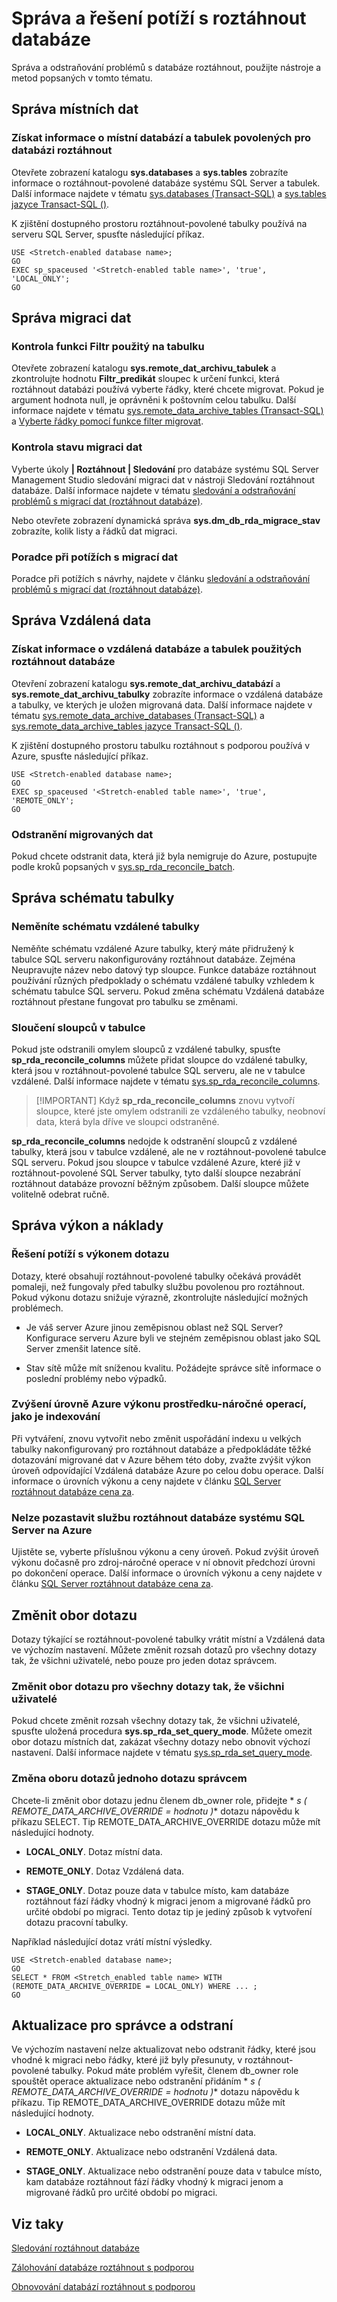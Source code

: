 <properties
    pageTitle="Správa a řešení potíží s roztáhnout databáze | Microsoft Azure"
    description="Naučte se spravovat a řešení potíží s roztáhnout databáze."
    services="sql-server-stretch-database"
    documentationCenter=""
    authors="douglaslMS"
    manager="jhubbard"
    editor=""/>

<tags
    ms.service="sql-server-stretch-database"
    ms.workload="data-management"
    ms.tgt_pltfrm="na"
    ms.devlang="na"
    ms.topic="article"
    ms.date="06/27/2016"
    ms.author="douglasl"/>

# <a name="manage-and-troubleshoot-stretch-database"></a>Správa a řešení potíží s roztáhnout databáze

Správa a odstraňování problémů s databáze roztáhnout, použijte nástroje a metod popsaných v tomto tématu.

## <a name="manage-local-data"></a>Správa místních dat

### <a name="LocalInfo"></a>Získat informace o místní databází a tabulek povolených pro databázi roztáhnout
Otevřete zobrazení katalogu **sys.databases** a **sys.tables** zobrazíte informace o roztáhnout\-povolené databáze systému SQL Server a tabulek. Další informace najdete v tématu [sys.databases (Transact-SQL)](https://msdn.microsoft.com/library/ms178534.aspx) a [sys.tables jazyce Transact-SQL ()](https://msdn.microsoft.com/library/ms187406.aspx).

K zjištění dostupného prostoru roztáhnout\-povolené tabulky používá na serveru SQL Server, spusťte následující příkaz.

 ```tsql
USE <Stretch-enabled database name>;
GO
EXEC sp_spaceused '<Stretch-enabled table name>', 'true', 'LOCAL_ONLY';
GO
 ```
## <a name="manage-data-migration"></a>Správa migraci dat

### <a name="check-the-filter-function-applied-to-a-table"></a>Kontrola funkci Filtr použitý na tabulku
Otevřete zobrazení katalogu **sys.remote\_dat\_archivu\_tabulek** a zkontrolujte hodnotu **Filtr\_predikát** sloupec k určení funkci, která roztáhnout databázi používá vyberte řádky, které chcete migrovat. Pokud je argument hodnota null, je oprávněni k poštovním celou tabulku. Další informace najdete v tématu [sys.remote_data_archive_tables (Transact-SQL)](https://msdn.microsoft.com/library/dn935003.aspx) a [Vyberte řádky pomocí funkce filter migrovat](sql-server-stretch-database-predicate-function.md).

### <a name="Migration"></a>Kontrola stavu migraci dat
Vyberte úkoly **| Roztáhnout | Sledování** pro databáze systému SQL Server Management Studio sledování migraci dat v nástroji Sledování roztáhnout databáze. Další informace najdete v tématu [sledování a odstraňování problémů s migrací dat (roztáhnout databáze)](sql-server-stretch-database-monitor.md).

Nebo otevřete zobrazení dynamická správa **sys.dm\_db\_rda\_migrace\_stav** zobrazíte, kolik listy a řádků dat migraci.

### <a name="Firewall"></a>Poradce při potížích s migrací dat
Poradce při potížích s návrhy, najdete v článku [sledování a odstraňování problémů s migrací dat (roztáhnout databáze)](sql-server-stretch-database-monitor.md).

## <a name="manage-remote-data"></a>Správa Vzdálená data

### <a name="RemoteInfo"></a>Získat informace o vzdálená databáze a tabulek použitých roztáhnout databáze
Otevření zobrazení katalogu **sys.remote\_dat\_archivu\_databází** a **sys.remote\_dat\_archivu\_tabulky** zobrazíte informace o vzdálená databáze a tabulky, ve kterých je uložen migrovaná data. Další informace najdete v tématu [sys.remote_data_archive_databases (Transact-SQL)](https://msdn.microsoft.com/library/dn934995.aspx) a [sys.remote_data_archive_tables jazyce Transact-SQL ()](https://msdn.microsoft.com/library/dn935003.aspx).

K zjištění dostupného prostoru tabulku roztáhnout s podporou používá v Azure, spusťte následující příkaz.

 ```tsql
USE <Stretch-enabled database name>;
GO
EXEC sp_spaceused '<Stretch-enabled table name>', 'true', 'REMOTE_ONLY';
GO
 ```

### <a name="delete-migrated-data"></a>Odstranění migrovaných dat  
Pokud chcete odstranit data, která již byla nemigruje do Azure, postupujte podle kroků popsaných v [sys.sp_rda_reconcile_batch](https://msdn.microsoft.com/library/mt707768.aspx).

## <a name="manage-table-schema"></a>Správa schématu tabulky

### <a name="dont-change-the-schema-of-the-remote-table"></a>Neměníte schématu vzdálené tabulky
Neměňte schématu vzdálené Azure tabulky, který máte přidružený k tabulce SQL serveru nakonfigurovány roztáhnout databáze. Zejména Neupravujte název nebo datový typ sloupce. Funkce databáze roztáhnout používání různých předpoklady o schématu vzdálené tabulky vzhledem k schématu tabulce SQL serveru. Pokud změna schématu Vzdálená databáze roztáhnout přestane fungovat pro tabulku se změnami.

### <a name="reconcile-table-columns"></a>Sloučení sloupců v tabulce  
Pokud jste odstranili omylem sloupců z vzdálené tabulky, spusťte **sp_rda_reconcile_columns** můžete přidat sloupce do vzdálené tabulky, která jsou v roztáhnout\-povolené tabulce SQL serveru, ale ne v tabulce vzdálené. Další informace najdete v tématu [sys.sp_rda_reconcile_columns](https://msdn.microsoft.com/library/mt707765.aspx).  

  > [!IMPORTANT] Když **sp_rda_reconcile_columns** znovu vytvoří sloupce, které jste omylem odstranili ze vzdáleného tabulky, neobnoví data, která byla dříve ve sloupci odstraněné.

**sp_rda_reconcile_columns** nedojde k odstranění sloupců z vzdálené tabulky, která jsou v tabulce vzdálené, ale ne v roztáhnout\-povolené tabulce SQL serveru. Pokud jsou sloupce v tabulce vzdálené Azure, které již v roztáhnout\-povolené SQL Server tabulky, tyto další sloupce nezabrání roztáhnout databáze provozní běžným způsobem. Další sloupce můžete volitelně odebrat ručně.  

## <a name="manage-performance-and-costs"></a>Správa výkon a náklady  

### <a name="troubleshoot-query-performance"></a>Řešení potíží s výkonem dotazu
Dotazy, které obsahují roztáhnout\-povolené tabulky očekává provádět pomaleji, než fungovaly před tabulky službu povolenou pro roztáhnout. Pokud výkonu dotazu snižuje výrazně, zkontrolujte následující možných problémech.

-   Je váš server Azure jinou zeměpisnou oblast než SQL Server? Konfigurace serveru Azure byli ve stejném zeměpisnou oblast jako SQL Server zmenšit latence sítě.

-   Stav sítě může mít sníženou kvalitu. Požádejte správce sítě informace o poslední problémy nebo výpadků.

### <a name="increase-azure-performance-level-for-resource-intensive-operations-such-as-indexing"></a>Zvýšení úrovně Azure výkonu prostředku\-náročné operací, jako je indexování
Při vytváření, znovu vytvořit nebo změnit uspořádání indexu u velkých tabulky nakonfigurovaný pro roztáhnout databáze a předpokládáte těžké dotazování migrované dat v Azure během této doby, zvažte zvýšit výkon úroveň odpovídající Vzdálená databáze Azure po celou dobu operace. Další informace o úrovních výkonu a ceny najdete v článku [SQL Server roztáhnout databáze cena za](https://azure.microsoft.com/pricing/details/sql-server-stretch-database/).

### <a name="you-cant-pause-the-sql-server-stretch-database-service-on-azure"></a>Nelze pozastavit službu roztáhnout databáze systému SQL Server na Azure  
 Ujistěte se, vyberte příslušnou výkonu a ceny úroveň. Pokud zvýšit úroveň výkonu dočasně pro zdroj\-náročné operace v ní obnovit předchozí úrovni po dokončení operace. Další informace o úrovních výkonu a ceny najdete v článku [SQL Server roztáhnout databáze cena za](https://azure.microsoft.com/pricing/details/sql-server-stretch-database/).  

## <a name="change-the-scope-of-queries"></a>Změnit obor dotazu  
 Dotazy týkající se roztáhnout\-povolené tabulky vrátit místní a Vzdálená data ve výchozím nastavení. Můžete změnit rozsah dotazů pro všechny dotazy tak, že všichni uživatelé, nebo pouze pro jeden dotaz správcem.  

### <a name="change-the-scope-of-queries-for-all-queries-by-all-users"></a>Změnit obor dotazu pro všechny dotazy tak, že všichni uživatelé  
 Pokud chcete změnit rozsah všechny dotazy tak, že všichni uživatelé, spusťte uložená procedura **sys.sp_rda_set_query_mode**. Můžete omezit obor dotazu místních dat, zakázat všechny dotazy nebo obnovit výchozí nastavení. Další informace najdete v tématu [sys.sp_rda_set_query_mode](https://msdn.microsoft.com/library/mt703715.aspx).  

### <a name="queryHints"></a>Změna oboru dotazů jednoho dotazu správcem  
 Chcete-li změnit obor dotazu jednu členem db_owner role, přidejte * *s \( REMOTE_DATA_ARCHIVE_OVERRIDE = *hodnotu* \)** dotazu nápovědu k příkazu SELECT. Tip REMOTE_DATA_ARCHIVE_OVERRIDE dotazu může mít následující hodnoty.  
 -   **LOCAL_ONLY**. Dotaz místní data.  

 -   **REMOTE_ONLY**. Dotaz Vzdálená data.  

 -   **STAGE_ONLY**. Dotaz pouze data v tabulce místo, kam databáze roztáhnout fází řádky vhodný k migraci jenom a migrované řádků pro určité období po migraci. Tento dotaz tip je jediný způsob k vytvoření dotazu pracovní tabulky.  

Například následující dotaz vrátí místní výsledky.  

 ```tsql  
 USE <Stretch-enabled database name>;
 GO
 SELECT * FROM <Stretch_enabled table name> WITH (REMOTE_DATA_ARCHIVE_OVERRIDE = LOCAL_ONLY) WHERE ... ;
 GO
```  

## <a name="adminHints"></a>Aktualizace pro správce a odstraní  
 Ve výchozím nastavení nelze aktualizovat nebo odstranit řádky, které jsou vhodné k migraci nebo řádky, které již byly přesunuty, v roztáhnout\-povolené tabulky. Pokud máte problém vyřešit, členem db_owner role spouštět operace aktualizace nebo odstranění přidáním * *s \( REMOTE_DATA_ARCHIVE_OVERRIDE = *hodnotu* \)** dotazu nápovědu k příkazu. Tip REMOTE_DATA_ARCHIVE_OVERRIDE dotazu může mít následující hodnoty.  
 -   **LOCAL_ONLY**. Aktualizace nebo odstranění místní data.  

 -   **REMOTE_ONLY**. Aktualizace nebo odstranění Vzdálená data.  

 -   **STAGE_ONLY**. Aktualizace nebo odstranění pouze data v tabulce místo, kam databáze roztáhnout fází řádky vhodný k migraci jenom a migrované řádků pro určité období po migraci.  

## <a name="see-also"></a>Viz taky

[Sledování roztáhnout databáze](sql-server-stretch-database-monitor.md)

[Zálohování databáze roztáhnout s podporou](sql-server-stretch-database-backup.md)

[Obnovování databází roztáhnout s podporou](sql-server-stretch-database-restore.md)
